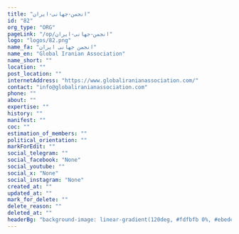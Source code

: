 ```yaml
---
title: "انجمن-جهانی-ایران"
id: "82"
org_type: "ORG"
pageLink: "/op/انجمن-جهانی-ایران"
logo: "logos/82.png"
name_fa: "انجمن جهانی ایران"
name_en: "Global Iranian Association"
name_short: ""
location: ""
post_location: ""
internetAddress: "https://www.globaliranianassociation.com/"
contact: "info@globaliranianassociation.com"
phone: ""
about: ""
expertise: ""
history: ""
manifest: ""
coc: ""
estimation_of_members: ""
political_orientation: ""
markForEdit: ""
social_telegram: ""
social_facebook: "None"
social_youtube: ""
social_x: "None"
social_instagram: "None"
created_at: ""
updated_at: ""
mark_for_delete: ""
delete_reason: ""
deleted_at: ""
headerBg: "background-image: linear-gradient(120deg, #fdfbfb 0%, #ebedee 100%);"
---
```

